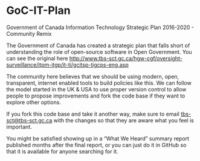 # GoC-IT-Plan
Government of Canada Information Technology Strategic Plan 2016-2020 - Community Remix

The Government of Canada has created a strategic plan that falls short of understanding the role of open-source software in Open Government. You can see the original here http://www.tbs-sct.gc.ca/hgw-cgf/oversight-surveillance/itpm-itgp/it-ti/gcitsp-tigcps-eng.asp

The community here believes that we should be using modern, open, transparent, internet enabled tools to build policies like this. We can follow the model started in the UK & USA to use proper version control to allow people to propose improvements and fork the code base if they want to explore other options. 

If you fork this code base and take it another way, make sure to email tbs-sct@tbs-sct.gc.ca with the changes so that they are aware what you feel is important.

You might be satisfied showing up in a “What We Heard” summary report published months after the final report, or you can just do it in GitHub so that it is available for anyone searching for it. 
